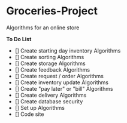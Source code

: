 # Groceries-Project
Algorithms for an online store

**To Do List**
- [] Create starting day inventory Algorithms
- [] Create sorting Algorithms
- [] Create storage Algorithms
- [] Create feedback Algorithms
- [] Create request / order Algorithms
- [] Create inventory update Algorithms
- [] Create "pay later" or "bill" Algorithms
- [] Create delivery Algorithms
- [] Create database security
- [] Set up Algorithms
- [] Code site
